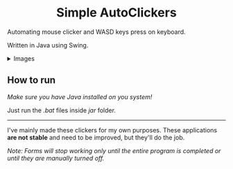 <h1 align="center">Simple AutoClickers</h1>

Automating mouse clicker and WASD keys press on keyboard.

Written in Java using Swing.

<details>
<summary>Images</summary>

- AutoClicker:

<img alt = "AutoClicker" src="images/AutoClicker.PNG">
<br/>

- WASD: 

<img alt = "AutoClicker" src="images/WASD.PNG">
</details>

## How to run

_Make sure you have Java installed on you system!_

Just run the _.bat_ files inside _jar_ folder.

<hr/>

I've mainly made these clickers for my own purposes. These applications <b>are not stable</b> and need to be improved, but they'll do the job.

<i>Note: Forms will stop working only until the entire program is completed or until they are manually turned off.</i>